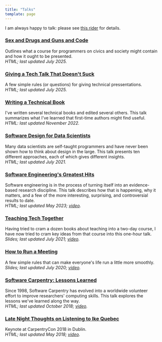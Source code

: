 ```yaml
---
title: "Talks"
template: page
---
```


<p>
  I am always happy to talk:
  please see <a href="@root/talks/speaking/">this rider</a> for details.
</p>

<div class="row">
  <div class="col-6">
    <div class="card">
      <h3 id="sdgc"><a href="@root/talks/sdgc/">Sex and Drugs and Guns and Code</a></h3>
      <p>
        Outlines what a course for programmers on civics and society might contain
        and how it ought to be presented.
	<br>
        <em>HTML; last updated July 2025.</em>
      </p>
    </div>
  </div>
  <div class="col-6">
    <div class="card">
      <h3 id="tech-talk"><a href="@root/talks/tech-talk/">Giving a Tech Talk That Doesn't Suck</a></h3>
      <p>
        A few simple rules (or questions) for giving technical pressentations.
	<br>
        <em>HTML; last updated July 2025.</em>
      </p>
    </div>
  </div>
</div>

<div class="row">
  <div class="col-6">
    <div class="card">
      <h3 id="writing-book"><a href="@root/talks/writing-book/">Writing a Technical Book</a></h3>
      <p>
        I've written several technical books and edited several others.
        This talk summarizes what I've learned that first-time authors might find useful.
	<br>
        <em>HTML: last updated November 2022.</em>
      </p>
    </div>
  </div>
  <div class="col-6">
    <div class="card">
      <h3 id="sd4ds"><a href="@root/talks/sd4ds/">Software Design for Data Scientists</a></h3>
      <p>
	Many data scientists are self-taught programmers
	and have never been shown how to think about design in the large.
	This talk presents ten different approaches,
	each of which gives different insights.
	<br>
	<em>HTML; last updated July 2021.</em>
      </p>
    </div>
  </div>
</div>

<div class="row">
  <div class="col-6">
    <div class="card">
      <h3 id="software-engineering-greatest-hits"><a href="@root/talks/greatest-hits/">Software Engineering's Greatest Hits</a></h3>
      <p>
	Software engineering is in the process of turning itself into an
	evidence-based research discipline. This talk describes how that is
	happening, why it matters, and a few of the more interesting,
	surprising, and controversial results to date.
	<br>
	<em>HTML; last updated May 2023; <a href="https://www.youtube.com/watch?v=HrVtA-ue-x0">video</a>.</em>
      </p>
    </div>
  </div>
  <div class="col-6">
    <div class="card">
      <h3 id="teaching-tech-together"><a href="@root/files/talks/teaching-learning.odp">Teaching Tech Together</a></h3>
      <p>
	Having tried to cram a dozen books about teaching into a two-day course,
	I have now tried to cram key ideas from that course into this one-hour talk.
	<br>
	<em>Slides; last updated July 2021; <a href="https://www.youtube.com/watch?v=ewXvFQByRqY">video</a>.</em>
      </p>
    </div>
  </div>
</div>

<div class="row">
  <div class="col-6">
    <div class="card">
      <h3 id="run-meeting"><a href="@root/files/talks/meeting.odp">How to Run a Meeting</a></h3>
      <p>
	A few simple rules that can make everyone's life run a little more smoothly.
	<br>
	<em>Slides; last updated July 2020; <a href="https://www.youtube.com/watch?v=5f3-q9SzkeE">video</a>.</em>
      </p>
    </div>
  </div>
  <div class="col-6">
    <div class="card">
      <h3 id="carpentry-lessons"><a href="@root/talks/lessons-learned/">Software Carpentry: Lessons Learned</a></h3>
      <p>
	Since 1998, Software Carpentry has evolved into a worldwide
	volunteer effort to improve researchers' computing skills. This talk
	explores the lessons we've learned along the way.
	<br>
	<em>HTML; last updated October 2018; <a href="https://www.youtube.com/watch?v=1e26rp6qPbA">video</a>.</em>
      </p>
    </div>
  </div>
</div>

<div class="row">
  <div class="col-6">
    <div class="card">
      <h3 id="late-night-thoughts"><a href="@root/talks/late-night/">Late Night Thoughts on Listening to Ike Quebec</a></h3>
      <p>
	Keynote at CarpentryCon 2018 in Dublin.
	<br>
	<em>HTML; last updated May 2018; <a href="https://www.youtube.com/watch?v=7xR50ty5DZ0">video</a>.</em>
      </p>
    </div>
  </div>
  <div class="col-6">
  </div>
</div>
